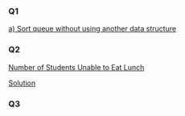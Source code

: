 <h3>Q1</h3>

<a href = "https://github.com/AbdullmenemFayez/Data-Structer-course-2022-2023/blob/main/5.Queue/Solution/a)sort%20queue%20without%20using%20another%20data%20structure%20.java">a) Sort queue without using another data structure </a>

<h3>Q2</h3>

<a href = "https://leetcode.com/problems/number-of-students-unable-to-eat-lunch">Number of Students Unable to Eat Lunch</a>

<a href = "https://github.com/AbdullmenemFayez/Data-Structer-course-2022-2023/blob/main/5.Queue/Solution/Number%20of%20Students%20Unable%20to%20Eat%20Lunch.java">Solution</a>

<h3>Q3</h3>

<a href = ""></a>
